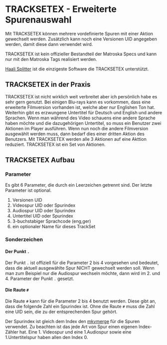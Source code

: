 # TRACKSETEX - Erweiterte Spurenauswahl
Mit TRACKSETEX können mehrere vordefinierte Spuren mit einer Aktion gewechselt werden. Zusätzlich kann noch eine Versionen UID angegeben werden, damit diese dann verwendet wird.

TRACKSETEX ist kein offizieller Bestandteil der Matroska Specs und kann nur mit den Matroska Tags realisiert werden.

[Haali Splitter](https://haali.su/mkv/) ist die einzigeste Software die TRACKSETEX unterstützt.

## TRACKSETEX in der Praxis
TRACKSETEX ist nicht wirklich weit verbreitet aber ich persönlich habe es sehr gern genutzt. Bei einigen Blu-rays kann es vorkommen, dass eine erweiterte Filmversion vorhanden ist, welche aber nur Englishen Ton hat. Weiterhin gibt es erzwungene Untertitel für Deutsch und English und andere Sprachen. Wenn man während des Video schauens eine andere Sprache haben möchte und die dazugehörigen Untertitel, so muss ein Benutzer zwei Aktionen im Player ausführen. Wenn nun noch die andere Filmversion ausgewählt werden muss, dann bedarf dies einer dritten Aktion des Benutzers. Mit TRACKSETEX werden alle 3 Aktionen auf eine Akttion reduziert. TRACKSETEX ist ein Set von Aktionen.

## TRACKSETEX Aufbau
### Parameter
Es gibt 6 Parameter, die durch ein Leerzeichen getrennt sind. Der letzte Parameter ist optional.

1. Versionen UID
2. Videospur UID oder Spurindex
3. Audiospur UID oder Spurindex
4. Untertitel UID oder Spurindex
5. 3-buchstabiger Sprachcode (eng,ger)
6. ein optionaler Name für dieses TrackSet

### Sonderzeichen
#### Der Punkt `.`
Der Punkt `.` ist offiziell für die Parameter 2 bis 4 vorgesehen und bedeutet, dass die aktuell ausgewählte Spur NICHT gewechselt werden soll. Wenn man zum Beispiel nur die Audiospur wechseln möchte, dann wird im 2. und 4. Parameter der Punkt `.` gesetzt.

#### Die Raute `#`
Die Raute `#` kann für die Parameter 2 bis 4 benutzt werden. Diese gibt an, dass die folgende Zahl ein Spurindex ist. Ohne die Raute `#` muss die Zahl eine UID sein, die zu der entsprechenden Spur gehört.

Der Spurindex ist gleich dem Index den [mkvmerge](https://mkvtoolnix.download/doc/mkvmerge.html) für die Spuren verwendet. Zu beachten ist das jede Art von Spur einen eigenen Index-Zähler hat. Eine 1. Videospur und eine 1.Audiospur sowie eine 1.Untertitelspur haben allen den Index 0.
